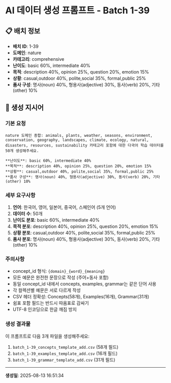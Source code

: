 # AI 데이터 생성 프롬프트 - Batch 1-39

## 📋 배치 정보

- **배치 ID**: 1-39
- **도메인**: nature
- **카테고리**: comprehensive
- **난이도**: basic 60%, intermediate 40%
- **목적**: description 40%, opinion 25%, question 20%, emotion 15%
- **상황**: casual,outdoor 40%, polite,social 35%, formal,public 25%
- **품사 구성**: 명사(noun) 40%, 형용사(adjective) 30%, 동사(verb) 20%, 기타(other) 10%

## 🎯 생성 지시어

### 기본 요청
```
nature 도메인 종합: animals, plants, weather, seasons, environment, conservation, geography, landscapes, climate, ecology, natural, disasters, resources, sustainability 카테고리 포함에 대한 다국어 학습 데이터를 50개 생성해주세요.

**난이도**: basic 60%, intermediate 40%
**목적**: description 40%, opinion 25%, question 20%, emotion 15%
**상황**: casual,outdoor 40%, polite,social 35%, formal,public 25%
**품사 구성**: 명사(noun) 40%, 형용사(adjective) 30%, 동사(verb) 20%, 기타(other) 10%
```

### 세부 요구사항

1. **언어**: 한국어, 영어, 일본어, 중국어, 스페인어 (5개 언어)
2. **데이터 수**: 50개
3. **난이도 분포**: basic 60%, intermediate 40%
4. **목적 분포**: description 40%, opinion 25%, question 20%, emotion 15%
5. **상황 분포**: casual,outdoor 40%, polite,social 35%, formal,public 25%
6. **품사 분포**: 명사(noun) 40%, 형용사(adjective) 30%, 동사(verb) 20%, 기타(other) 10%

### 주의사항

- concept_id 형식: `{domain}_{word}_{meaning}`
- 모든 예문은 완전한 문장으로 작성 (주어+동사 포함)
- 동일 concept_id 내에서 concepts, examples, grammar는 같은 단어 사용
- 각 컬렉션별 예문은 서로 다르게 작성
- CSV 헤더 정확성: Concepts(58개), Examples(16개), Grammar(31개)
- 쉼표 포함 필드는 반드시 따옴표로 감싸기
- UTF-8 인코딩으로 한글 깨짐 방지

### 생성 결과물

이 프롬프트로 다음 3개 파일을 생성해주세요:
1. `batch_1-39_concepts_template_add.csv` (58개 필드)
2. `batch_1-39_examples_template_add.csv` (16개 필드)  
3. `batch_1-39_grammar_template_add.csv` (31개 필드)

---

**생성일**: 2025-08-13 16:51:34
